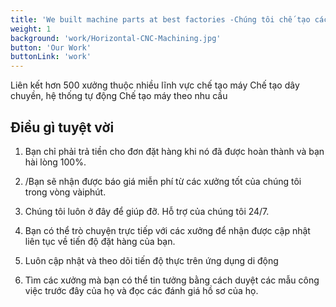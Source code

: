 ```yaml
---
title: 'We built machine parts at best factories -Chúng tôi chế tạo các bộ phận máy tại các nhà máy tốt nhất'
weight: 1
background: 'work/Horizontal-CNC-Machining.jpg'
button: 'Our Work'
buttonLink: 'work'
---
```


Liên kết hơn 500 xưởng thuộc nhiều lĩnh vực chế tạo máy
Chế tạo dây chuyền, hệ thống tự động
Chế tạo máy theo nhu cầu


## Điều gì tuyệt vời
1. Bạn chỉ phải trả tiền cho đơn đặt hàng khi nó đã được hoàn thành và bạn hài lòng
100%.

2. /Bạn sẽ nhận được báo giá miễn phí từ các xưởng tốt của chúng tôi trong vòng vàiphút.

3. Chúng tôi luôn ở đây để giúp đỡ. Hỗ trợ của chúng tôi 24/7.

4. Bạn có thể trò chuyện trực tiếp với các xưởng để nhận được cập nhật liên tục về tiến độ đặt hàng của bạn.

5. Luôn cập nhật và theo dõi tiến độ thực trên ứng dụng di động

6. Tìm các xưởng mà bạn có thể tin tưởng bằng cách duyệt các mẫu công việc trước đây của họ và đọc các đánh giá hồ sơ của họ.
